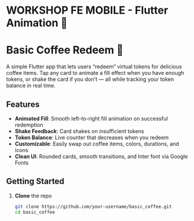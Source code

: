 # WORKSHOP FE MOBILE - Flutter Animation 🌠

# Basic Coffee Redeem 🍵

A simple Flutter app that lets users “redeem” virtual tokens for delicious coffee items. Tap any card to animate a fill effect when you have enough tokens, or shake the card if you don’t — all while tracking your token balance in real time.

## Features

- **Animated Fill**: Smooth left-to-right fill animation on successful redemption  
- **Shake Feedback**: Card shakes on insufficient tokens  
- **Token Balance**: Live counter that decreases when you redeem  
- **Customizable**: Easily swap out coffee items, colors, durations, and icons  
- **Clean UI**: Rounded cards, smooth transitions, and Inter font via Google Fonts  

## Getting Started

1. **Clone** the repo  
   ```bash
   git clone https://github.com/your-username/basic_coffee.git
   cd basic_coffee
